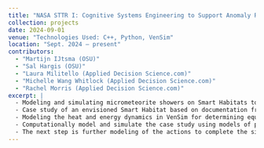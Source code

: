 ```yaml
---
title: "NASA STTR I: Cognitive Systems Engineering to Support Anomaly Response in Space"
collection: projects
date: 2024-09-01
venue: "Technologies Used: C++, Python, VenSim"
location: "Sept. 2024 – present"
contributors:
  - "Martijn IJtsma (OSU)"
  - "Sal Hargis (OSU)"
  - "Laura Militello (Applied Decision Science.com)"
  - "Michelle Wang Whitlock (Applied Decision Science.com)"
  - "Rachel Morris (Applied Decision Science.com)"
excerpt: |
  - Modeling and simulating micrometeorite showers on Smart Habitats to discover and gather more information for designers.
  - Case study of an envisioned Smart Habitat based on documentation from NASA.
  - Modeling the heat and energy dynamics in VenSim for determining equilibrium.
  - Computationally model and simulate the case study using models of physics for heat and other life support systems.
  - The next step is further modeling of the actions to complete the simulations to show a proof of concept.
---
```

